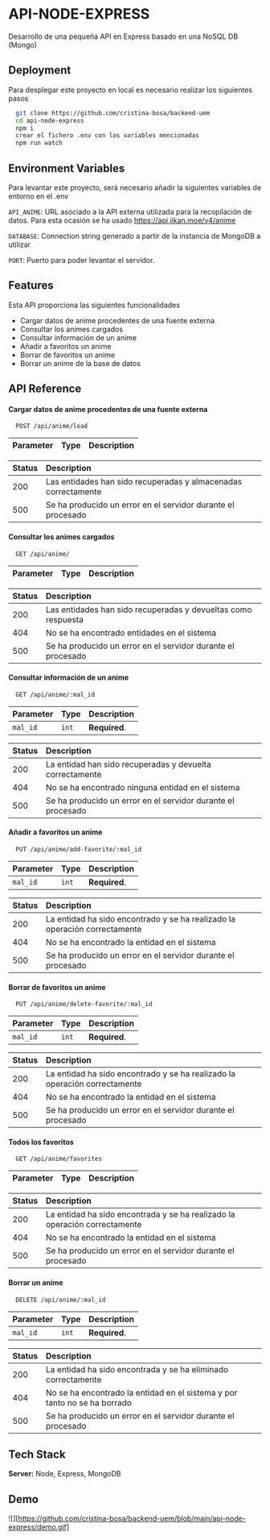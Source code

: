 # API-NODE-EXPRESS

Desarrollo de una pequeña API en Express basado en una NoSQL DB (Mongo)

## Deployment

Para desplegar este proyecto en local es necesario realizar los siguientes pasos

```bash
  git clone https://github.com/cristina-bosa/backend-uem
  cd api-node-express
  npm i
  crear el fichero .env con las variables mencionadas
  npm run watch
```

## Environment Variables

Para levantar este proyecto, será necesario añadir la siguientes variables de entorno en el .env

`API_ANIME`: URL asociado a la API externa utilizada para la recopilación de datos. Para esta ocasión se ha usado
https://api.jikan.moe/v4/anime

`DATABASE`: Connection string generado a partir de la instancia de MongoDB a utilizar

`PORT`: Puerto para poder levantar el servidor.

## Features

Esta API proporciona las siguientes funcionalidades

- Cargar datos de anime procedentes de una fuente externa
- Consultar los animes cargados
- Consultar información de un anime
- Añadir a favoritos un anime
- Borrar de favoritos un anime
- Borrar un anime de la base de datos

## API Reference

#### Cargar datos de anime procedentes de una fuente externa

```http
  POST /api/anime/load
```

| Parameter | Type | Description |
| :-------- | :--- | :---------- |

| Status | Description                                                    |
| :----- | :------------------------------------------------------------- |
| 200    | Las entidades han sido recuperadas y almacenadas correctamente |
| 500    | Se ha producido un error en el servidor durante el procesado   |

#### Consultar los animes cargados

```http
  GET /api/anime/
```

| Parameter | Type | Description |
| :-------- | :--- | :---------- |

| Status | Description                                                   |
| :----- | :------------------------------------------------------------ |
| 200    | Las entidades han sido recuperadas y devueltas como respuesta |
| 404    | No se ha encontrado entidades en el sistema                   |
| 500    | Se ha producido un error en el servidor durante el procesado  |

#### Consultar información de un anime

```http
  GET /api/anime/:mal_id
```

| Parameter | Type  | Description   |
| :-------- | :---- | :------------ |
| `mal_id`  | `int` | **Required**. |

| Status | Description                                                  |
| :----- | :----------------------------------------------------------- |
| 200    | La entidad han sido recuperadas y devuelta correctamente     |
| 404    | No se ha encontrado ninguna entidad en el sistema            |
| 500    | Se ha producido un error en el servidor durante el procesado |

#### Añadir a favoritos un anime

```http
  PUT /api/anime/add-favorite/:mal_id
```

| Parameter | Type  | Description   |
| :-------- | :---- | :------------ |
| `mal_id`  | `int` | **Required**. |

| Status | Description                                                                |
| :----- | :------------------------------------------------------------------------- |
| 200    | La entidad ha sido encontrado y se ha realizado la operación correctamente |
| 404    | No se ha encontrado la entidad en el sistema                               |
| 500    | Se ha producido un error en el servidor durante el procesado               |

#### Borrar de favoritos un anime

```http
  PUT /api/anime/delete-favorite/:mal_id
```

| Parameter | Type  | Description   |
| :-------- | :---- | :------------ |
| `mal_id`  | `int` | **Required**. |

| Status | Description                                                                |
| :----- | :------------------------------------------------------------------------- |
| 200    | La entidad ha sido encontrado y se ha realizado la operación correctamente |
| 404    | No se ha encontrado la entidad en el sistema                               |
| 500    | Se ha producido un error en el servidor durante el procesado               |

#### Todos los favoritos

```http
  GET /api/anime/favorites
```

| Parameter | Type | Description |
| :-------- | :--- | :---------- |

| Status | Description                                                                |
| :----- | :------------------------------------------------------------------------- |
| 200    | La entidad ha sido encontrada y se ha realizado la operación correctamente |
| 404    | No se ha encontrado la entidad en el sistema                               |
| 500    | Se ha producido un error en el servidor durante el procesado               |

#### Borrar un anime

```http
  DELETE /api/anime/:mal_id
```

| Parameter | Type  | Description   |
| :-------- | :---- | :------------ |
| `mal_id`  | `int` | **Required**. |

| Status | Description                                                               |
| :----- | :------------------------------------------------------------------------ |
| 200    | La entidad ha sido encontrada y se ha eliminado correctamente             |
| 404    | No se ha encontrado la entidad en el sistema y por tanto no se ha borrado |
| 500    | Se ha producido un error en el servidor durante el procesado              |

## Tech Stack

**Server:** Node, Express, MongoDB

## Demo

![][https://github.com/cristina-bosa/backend-uem/blob/main/api-node-express/demo.gif]
